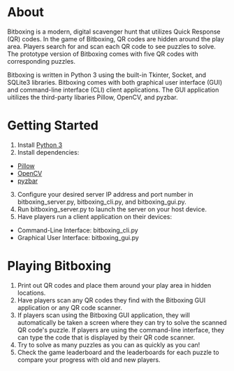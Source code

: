 # About
Bitboxing is a modern, digital scavenger hunt that utilizes Quick Response (QR)
codes. In the game of Bitboxing, QR codes are hidden around the play area.
Players search for and scan each QR code to see puzzles to solve. The prototype
version of Bitboxing comes with five QR codes with corresponding puzzles.

Bitboxing is written in Python 3 using the built-in Tkinter, Socket, and SQLite3
libraries. Bitboxing comes with both graphical user interface (GUI) and
command-line interface (CLI) client applications. The GUI application uitilizes
the third-party libaries Pillow, OpenCV, and pyzbar.

# Getting Started
1. Install [Python 3](https://www.python.org/downloads/)
2. Install dependencies:
- [Pillow](https://pillow.readthedocs.io/en/stable/)
- [OpenCV](https://docs.opencv.org/4.x/d6/d00/tutorial_py_root.html)
- [pyzbar](https://pypi.org/project/pyzbar/)
3. Configure your desired server IP address and port number in
   bitboxing_server.py, bitboxing_cli.py, and bitboxing_gui.py.
4. Run bitboxing_server.py to launch the server on your host device.
5. Have players run a client application on their devices:
- Command-Line Interface: bitboxing_cli.py
- Graphical User Interface: bitboxing_gui.py

# Playing Bitboxing
1. Print out QR codes and place them around your play area in hidden locations.
2. Have players scan any QR codes they find with the Bitboxing GUI application
   or any QR code scanner.
3. If players scan using the Bitboxing GUI application, they will automatically
   be taken a screen where they can try to solve the scanned QR code's puzzle.
   If players are using the command-line interface, they can type the code that
   is displayed by their QR code scanner.
4. Try to solve as many puzzles as you can as quickly as you can!
5. Check the game leaderboard and the leaderboards for each puzzle to compare
   your progress with old and new players.